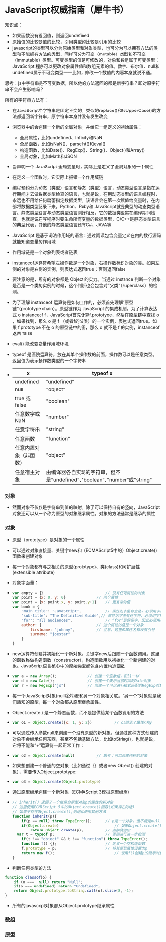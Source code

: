 # JavaScript权威指南（犀牛书）



知识点：

- 如果函数没有返回值，则返回undefined
- 原始值的比较是值的比较，引用类型的比较是引用的比较
- javascript的类型可以分为原始类型和对象类型，也可分为可以拥有方法的类型和不能拥有方法的类型，同样可分为可变（mutable）类型和不可变（immutable）类型。可变类型的值是可修改的，对象和数组属于可变类型：JavaScript 程序可以更改对象属性值和数组元素的值。数字、布尔值、null和undefined属于不可变类型——比如，修改一个数值的内容本身就说不通。

思考：js中字符串是不可变数据，所以他的方法返回的都是新字符串？即对原字符串不会产生影响吗？

所有的字符串方法有：

- 在JavaScript中字符串是固定不变的，类似的replace()和toUpperCase()的方法都返回新字符串，原字符串本身并没有发生改变

- 浏览器中的会创建一个新的全局对象，并给它一组定义的初始属性：
  - 全局属性，比如undefined、Infinity和NaN
  - 全局函数，比如isNaN()、parseInt()和eval()
  - 构造函数，比如Date()、RegExp()、String()、Object()和Array()
  - 全局对象，比如Math和JSON
  
- 当声明一个 JavaScript 全局变量时，实际上是定义了全局对象的一个属性

- 在定义一个函数时，它实际上报错一个作用域链

- 编程预约分为动态（类型）语言和静态（类型）语言，动态类型语言是指在运行期间才去做数据类型检查的语言，也就是说，在用动态类型的语言编程时，永远也不用给任何扁蕾指定数据类型，该语言会在第一次赋值给变量时，在内部将数据类型记录下来。Python、Ruby和 JavaScript就是典型的动态类型语言。静态类型语言与动态类型语言刚好相反，它的数据类型实在编译期间检查，也就是说在写程序时要生命所有变量的数据类型，C/C++是静态类型语言的典型代表，其他的静态类型语言还有C#、JAVA等

- JavaScript 是基于词法作用域的语言：通过阅读包含变量定义在内的数行源码就能知道变量的作用域

- 作用域链是一个对象列表或者链表

- instanceof运算符希望左操作数是一个对象，右操作数标识对象的类。如果左侧的对象是右侧的实例，则表达式返回true；否则返回false

- 要注意的是，所有的对象都是 Object 的实力。当通过 instance 判断一个对象是否是一个类的实例的时候，这个判断也会包含对”父类“（superclass）的检测。

- 为了理解 instanceof 运算符是如何工作的，必须首先理解”原型链“（prototype chain）。原型链作为 JavaScript 的集成机制。为了计算表达式 o instanceof f，JavaScript首先计算f.prototyoe，然后在原型链中查找 o ，如果找到，那么 o 是 f （或者f的父类）的一个实例，表达式返回true。如果 f.prototype 不在 o 的原型链中的画，那么 o 就不是 f 的实例，instanceof 返回 false

- eval() 能改变变量作用域环境

- typeof 是医院运算符，放在其单个操作数的前面，操作数可以是任意类型。返回值为表示操作数类型的一个字符串

- | x                      | typeof x                                                     |
  | ---------------------- | ------------------------------------------------------------ |
  | undefined              | ”undefined“                                                  |
  | null                   | "object"                                                     |
  | true 或 false          | "boolean"                                                    |
  | 任意数字或NaN          | "number"                                                     |
  | 任意字符串             | "string"                                                     |
  | 任意函数               | "function"                                                   |
  | 任意内置对象（非函数） | "object"                                                     |
  | 任意宿主对象           | 由编译器各自实现的字符串，但不是”undefined“、”boolean“、”number“或"string" |

  

### 对象

- 然而对象不仅仅是字符串到值的映射，除了可以保持自有的竖向，JavaScript对象还可以从一个称为原型的对象继承属性。对象的方法通常是继承的属性



### 对象

- 原型（prototype）是对象的一个属性
- 可以通过对象直接量、关键字new和（ECMAScript5中的）Object.create()函数来创建对象
- 每一个对象都有与之相关的原型(prototype)、类(class)和可扩展性(extensible attribute)

- 对象字面量：

- ```javascript
  var empty = {}							// 没有任何属性的对象
  var point = {x: 0, y: 0}				// 两个属性
  var point = {x: point.x, y: point.y+1}	// 更复杂的值
  var book = {		
      "main title": "JavaScript",			// 属性名字里有空格，必须用字符串表示
      "sub-title": "The Definitive Guide",// 属性名字里有连字符，必须用字符串表示
      "for": "all audiences",				// “for”是保留字，因此必须用引号
      author: {							// 这个属性的值是一个对象
          firstname: "johnny",			// 注意，这里的属性名都没有引号
          surname: "joestar"
      }
  }
  ```

- new运算符创建并初始化一个新对象。关键字new后跟随一个函数调用。这里的函数称做构造函数（constructor），构造函数用以初始化一个新创建的对象。JavaScript语言核心中的原始类型都包含内置构造函数

- ```javascript
  var a = new Array(); 				// 创建一个空数组，和[]一样
  var d = new Date(); 				// 创建一个表示当前时间的Date对象
  var r = new RegExp("js")			// 创建一个可以进行模式匹配的RegExp对象
  ```

- 每一个JavaScript对象(null除外)都和另一个对象相关联。“另一个”对象就是我们熟知的原型，每一个对象都从原型继承属性。

- Object.create() 是一个静态函数，而不是提供给某个函数调用的方法

- ```javascript
  var o1 = Object.create({x: 1, y: 2}) 			// o1继承了属性x和y
  ```

- 可以通过传入参数null来创建一个没有原型的新对象，但通过这种方式创建的对象不会继承任何东西，甚至不包括基础方法，比如toString()，也就是说，它将不能和“+”运算符一起正常工作：

- ```javascript
  var o2 = Object.create(null)			// 思考：可以创建纯粹的对象
  ```

- 如果想创建一个普通的空对象（比如通过｛｝或者new Object() 创建的对象），需要传入Object.prototype:

- ```javascript
  var o3 = Object.create(Object.prototype)
  ```

- 通过原型继承创建一个新对象（ECMAScript 3模拟原型继承）

- ```javascript
  // inherit() 返回了一个继承自原型对象p的属性的新对象
  // 这里使用ECMAScript 5中的Object.create()函数(如果存在的话)
  // 如果不存在Object.create(),则退化使用其他方法
  function inherit(p){
      if(p == null) throw TypeError();		// p是一个对象，但不能是null
      if(Object.create) 						// 如果Object.create()存在
          return Object.create(p);			// 直接使用它
  	var t = typeof p;						// 否则进行进一步检测
      if(t !== "object" && t !== "function") throw TypeError();
      function f() {};						// 定义一个空构造函数
      f.prototype = p;						// 将其原型属性设置为p
      return new f();							// 使用f()创建p的继承对象
  }
  ```

  

- 判断任何类型的方法

```javascript
function classof(o) {
	if (o ===  null) return "Null";
	if(o === undefined) return "Undefined";
	return Object.prototype.toString.call(o).slice(8, -1);
}
```

- 所有的javascript对象都从Object.prototype继承属性



### 数组





### 原型

























































